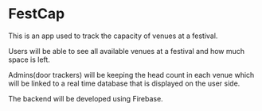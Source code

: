 # FestCap

This is an app used to track the capacity of venues at a festival. 

Users will be able to see all available venues at a festival and how much space is left. 

Admins(door trackers) will be keeping the head count in each venue which will be linked to a real time database that is displayed on the user side. 

The backend will be developed using Firebase.
